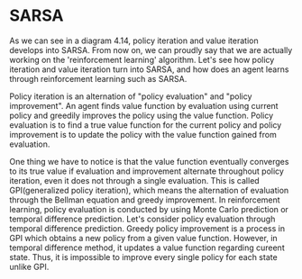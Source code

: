 # SARSA

As we can see in a diagram 4.14, policy iteration and value iteration develops into SARSA.
From now on, we can proudly say that we are actually working on the 'reinforcement learning' algorithm.
Let's see how policy iteration and value iteration turn into SARSA, and how does an agent learns through reinforcement learning such as SARSA.
  
Policy iteration is an alternation of "policy evaluation" and "policy improvement".
An agent finds value function by evaluation using current policy and greedily improves the policy using the value function.
Policy evaluation is to find a true value function for the current policy and policy improvement is to update the policy with the value function gained from evaluation.
  
One thing we have to notice is that the value function eventually converges to its true value if evaluation and improvement alternate throughout policy iteration, even it does not through a single evaluation.
This is called GPI(generalized policy iteration), which means the alternation of evaluation through the Bellman equation and greedy improvement.
In reinforcement learning, policy evaluation is conducted by using Monte Carlo prediction or temporal difference prediction.
Let's consider policy evaluation through temporal difference prediction.
Greedy policy improvement is a process in GPI which obtains a new policy from a given value function.
However, in temporal difference method, it updates a value function regarding cureent state.
Thus, it is impossible to improve every single policy for each state unlike GPI.
